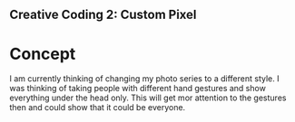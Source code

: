 ## Creative Coding 2: Custom Pixel

# Concept
I am currently thinking of changing my photo series to a different style.
I was thinking of taking people with different hand gestures and show everything under the head only.
This will get mor attention to the gestures then and could show that it could be everyone.
